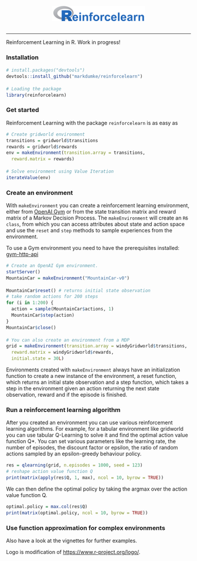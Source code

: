 <div align="center">
  <img width="50%" src="ReinforceLogo2.png"><br><br>
</div>

-----------------

Reinforcement Learning in R. Work in progress!

### Installation

```r
# install.packages("devtools")
devtools::install_github("markdumke/reinforcelearn")

# Loading the package
library(reinforcelearn)
```

### Get started

Reinforcement Learning with the package `reinforcelearn` is as easy as
```r
# Create gridworld environment
transitions = gridworld$transitions
rewards = gridworld$rewards
env = makeEnvironment(transition.array = transitions, 
  reward.matrix = rewards)

# Solve environment using Value Iteration
iterateValue(env)
```

### Create an environment

With `makeEnvironment` you can create a reinforcement learning environment, either from [OpenAI Gym](https://gym.openai.com/) or from the state transition matrix and reward matrix of a Markov Decision Process. The `makeEnvironment` will create an `R6 class`, from which you can access attributes about state and action space and use the `reset` and `step` methods to sample experiences from the environment.

To use a Gym environment you need to have the prerequisites installed: [gym-http-api](https://github.com/openai/gym-http-api)

```r
# Create an OpenAI Gym environment.
startServer()
MountainCar = makeEnvironment("MountainCar-v0")

MountainCar$reset() # returns initial state observation
# take random actions for 200 steps
for (i in 1:200) {
  action = sample(MountainCar$actions, 1)
  MountainCar$step(action)
}
MountainCar$close()

# You can also create an environment from a MDP
grid = makeEnvironment(transition.array = windyGridworld$transitions,
  reward.matrix = windyGridworld$rewards,
  initial.state = 30L)
```

Environments created with `makeEnvironment` always have an initialization function to create a new instance of the environment, a reset function, which returns an initial state observation and a step function, which takes a step in the environment given an action returning the next state observation, reward and if the episode is finished.

### Run a reinforcement learning algorithm

After you created an environment you can use various reinforcement learning algorithms. For example, for a tabular environment like  gridworld you can use tabular Q-Learning to solve it and find the optimal action value function Q*. You can set various parameters like the learning rate, the number of episodes, the discount factor or epsilon, the ratio of random actions sampled by an epsilon-greedy behaviour policy.

```r
res = qlearning(grid, n.episodes = 1000, seed = 123)
# reshape action value function Q
print(matrix(apply(res$Q, 1, max), ncol = 10, byrow = TRUE))
```

We can then define the optimal policy by taking the argmax over the action value function Q.

```r
optimal.policy = max.col(res$Q)
print(matrix(optimal.policy, ncol = 10, byrow = TRUE))
```

### Use function approximation for complex environments



Also have a look at the vignettes for further examples.

Logo is modification of https://www.r-project.org/logo/.

